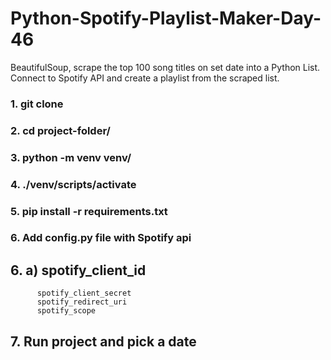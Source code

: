 # Python-Spotify-Playlist-Maker-Day-46
BeautifulSoup, scrape the top 100 song titles on set date into a Python List. Connect to Spotify API and create a playlist from the scraped list.

### 1. git clone
### 2. cd project-folder/
### 3. python -m venv venv/
### 4. ./venv/scripts/activate
### 5. pip install -r requirements.txt
### 6. Add config.py file with Spotify api
##  6. a) spotify_client_id 
          spotify_client_secret 
          spotify_redirect_uri 
          spotify_scope
 ## 7. Run project and pick a date
